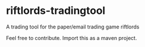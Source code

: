 # riftlords-tradingtool
A trading tool for the paper/email trading game riftlords

Feel free to contribute.
Import this as a maven project.
